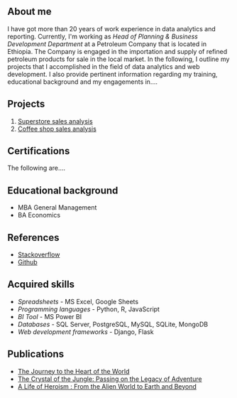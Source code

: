 ## About me
I have got more than 20 years of work experience in data analytics and reporting. Currently, I'm working as *Head of Planning & Business Development Department* at a Petroleum Company that is located in Ethiopia. The Company is engaged in the importation and supply of refined petroleum products for sale in the local market. In the following, I outline my projects that I accomplished in the field of data analytics and web development. I also provide pertinent information regarding my training,  educational background and my engagements in.... 

## Projects 
1. [Superstore sales analysis](https://github.com/addiscodr/superstore-sales-analysis/blob/main/README.md)
2. [Coffee shop sales analysis](https://github.com/addiscodr/superstore-sales-analysis/blob/main/README.md)

## Certifications
The following are....

## Educational background
- MBA General Management
- BA Economics

## References
- [Stackoverflow](https://stackoverflow.com/users/15255181/esayas-fisseha-gebresilasie)
- [Github](https://github.com/addiscodr)

## Acquired skills
- *Spreadsheets* - MS Excel, Google Sheets
- *Programming languages* - Python, R, JavaScript
- *BI Tool* - MS Power BI 
- *Databases* - SQL Server, PostgreSQL, MySQL, SQLite, MongoDB
- *Web development frameworks* - Django, Flask

## Publications
- [The Journey to the Heart of the World](https://www.amazon.com/Journey-Heart-World-Esayas-Gebresilasie-ebook/dp/B0C1NHPQR8/ref=sr_1_fkmr0_1?crid=DZW84T6JCPLP&dib=eyJ2IjoiMSJ9.c0YhucJBNFmfcw1LLPYgZlsn7ebge4K4ndFiT08hK-Q.i-YLdEswow935ZAo2wYJZ2HWhaR9KBLrw2w4XBpyn4s&dib_tag=se&keywords=esayas+f+gebresilase&qid=1724957706&sprefix=esayas+f+gebresilase%2Caps%2C278&sr=8-1-fkmr0)
- [The Crystal of the Jungle: Passing on the Legacy of Adventure](https://www.amazon.com/Crystal-Jungle-Passing-Legacy-Adventure-ebook/dp/B0C1SX5KHB/ref=sr_1_fkmr0_2?crid=DZW84T6JCPLP&dib=eyJ2IjoiMSJ9.c0YhucJBNFmfcw1LLPYgZlsn7ebge4K4ndFiT08hK-Q.i-YLdEswow935ZAo2wYJZ2HWhaR9KBLrw2w4XBpyn4s&dib_tag=se&keywords=esayas+f+gebresilase&qid=1724957928&sprefix=esayas+f+gebresilase%2Caps%2C278&sr=8-2-fkmr0)
- [A Life of Heroism : From the Alien World to Earth and Beyond](https://www.amazon.com/Life-Heroism-Alien-Beyond-others-ebook/dp/B0C3YYGPBJ/ref=sr_1_3?crid=1HEIA1K6GM4B0&dib=eyJ2IjoiMSJ9.c0YhucJBNFmfcw1LLPYgZmtcJ6AgqSNxh8_kdpScUH0At8BHwp8ZRqugAdHrllxZPRJK3R3ZUAfQdo60cSifotku5UDKbJUTpZ1sZFsC3PE.DbblgQK0k1-qKBN0O16DJX2WQWglpY6MRRsLykTaPvc&dib_tag=se&keywords=esayas+f+gebresilasie&qid=1724957997&sprefix=esayas+f+gebresilasie%2Caps%2C409&sr=8-3)
   

